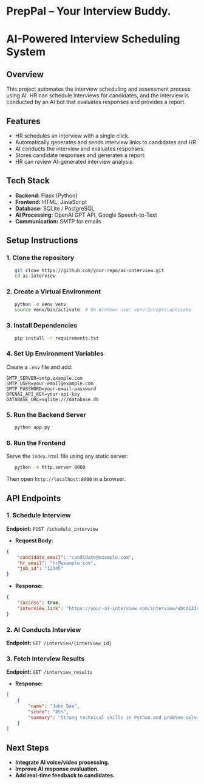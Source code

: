 # PrepPal – Your Interview Buddy.

# AI-Powered Interview Scheduling System

## Overview

This project automates the interview scheduling and assessment process using AI. HR can schedule interviews for candidates, and the interview is conducted by an AI bot that evaluates responses and provides a report.

## Features

- HR schedules an interview with a single click.
- Automatically generates and sends interview links to candidates and HR.
- AI conducts the interview and evaluates responses.
- Stores candidate responses and generates a report.
- HR can review AI-generated interview analysis.

## Tech Stack

- **Backend:** Flask (Python)
- **Frontend:** HTML, JavaScript
- **Database:** SQLite / PostgreSQL
- **AI Processing:** OpenAI GPT API, Google Speech-to-Text
- **Communication:** SMTP for emails

## Setup Instructions

### 1. Clone the repository

```sh
   git clone https://github.com/your-repo/ai-interview.git
   cd ai-interview
```

### 2. Create a Virtual Environment

```sh
   python -m venv venv
   source venv/bin/activate  # On Windows use: venv\Scripts\activate
```

### 3. Install Dependencies

```sh
   pip install -r requirements.txt
```

### 4. Set Up Environment Variables

Create a `.env` file and add:

```env
SMTP_SERVER=smtp.example.com
SMTP_USER=your-email@example.com
SMTP_PASSWORD=your-email-password
OPENAI_API_KEY=your-api-key
DATABASE_URL=sqlite:///database.db
```

### 5. Run the Backend Server

```sh
   python app.py
```

### 6. Run the Frontend

Serve the `index.html` file using any static server:

```sh
   python -m http.server 8000
```

Then open `http://localhost:8000` in a browser.

## API Endpoints

### **1. Schedule Interview**

**Endpoint:** `POST /schedule_interview`

- **Request Body:**

```json
{
    "candidate_email": "candidate@example.com",
    "hr_email": "hr@example.com",
    "job_id": "12345"
}
```

- **Response:**

```json
{
    "success": true,
    "interview_link": "https://your-ai-interview.com/interview/abcd1234"
}
```

### **2. AI Conducts Interview**

**Endpoint:** `GET /interview/{interview_id}`

### **3. Fetch Interview Results**

**Endpoint:** `GET /interview_results`

- **Response:**

```json
[
    {
        "name": "John Doe",
        "score": "85%",
        "summary": "Strong technical skills in Python and problem-solving."
    }
]
```

## Next Steps

- **Integrate AI voice/video processing.**
- **Improve AI response evaluation.**
- **Add real-time feedback to candidates.**




